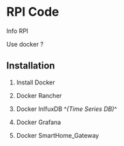 # RPI Code

Info RPI

Use docker ?

## Installation

1. Install Docker

1. Docker Rancher

1. Docker InlfuxDB ^_(Time Series DB)_^

1. Docker Grafana

1. Docker SmartHome_Gateway